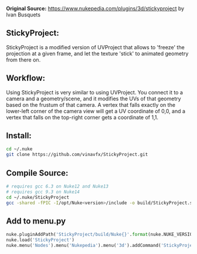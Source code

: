 <b>Original Source:</b> https://www.nukepedia.com/plugins/3d/stickyproject
by Ivan Busquets

## StickyProject:
StickyProject is a modified version of UVProject that allows to 'freeze' the projection at a given frame, and let the texture 'stick' to animated geometry from there on.

## Workflow:
Using StickyProject is very similar to using UVProject. You connect it to a camera and a geometry/scene, and it modifies the UVs of that geometry based on the frustum of that camera. A vertex that falls exactly on the lower-left corner of the camera view will get a UV coordinate of 0,0, and a vertex that falls on the top-right corner gets a coordinate of 1,1.

## Install:
```sh
cd ~/.nuke
git clone https://github.com/vinavfx/StickyProject.git
```

## Compile Source:
```sh
# requires gcc 6.3 on Nuke12 and Nuke13
# requires gcc 9.3 on Nuke14
cd ~/.nuke/StickyProject
gcc -shared -fPIC -I/opt/Nuke<version>/include -o build/StickyProject.so StickyProject.cpp
```

## Add to menu.py
```python
nuke.pluginAddPath('StickyProject/build/Nuke{}'.format(nuke.NUKE_VERSION_MAJOR))
nuke.load('StickyProject')
nuke.menu('Nodes').menu('Nukepedia').menu('3d').addCommand('StickyProject')
```
